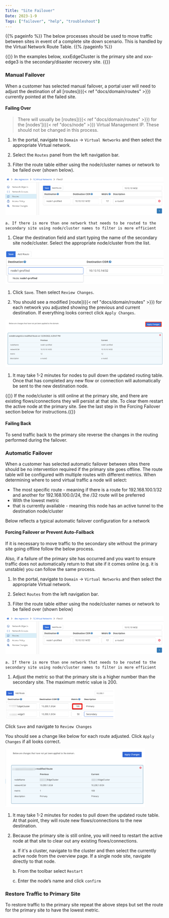 ```yaml
---
Title: "Site Failover"
Date: 2023-1-9
Tags: ["failover", "help", "troubleshoot"]
---
```


{{% pageinfo %}}
The below processes should be used to move traffic between sites in event of a complete site down scenario. This is handled by the Virtual Network Route Table.
{{% /pageinfo %}}

{{<alert>}} In the examples below, xxxEdgeCluster is the primary site and xxx-edge3 is the secondary/disaster recovery site. {{</alert>}}

### Manual Failover

When a customer has selected manual failover, a portal user will need to adjust the destination of all [routes]({{< ref "docs/domain/routes" >}}) currently pointed at the failed site.

#### Failing Over

> There will usually be [routes]({{< ref "docs/domain/routes" >}}) for the [nodes']({{< ref "docs/node" >}}) Virtual Management IP. These should not be changed in this process.

1. In the portal, navigate to `Domain` → `Virtual Networks` and then select the appropriate Virtual network.

2. Select the `Routes` panel from the left navigation bar.

3. Filter the route table either using the node/cluster names or network to be failed over (shown below).

![img](route-table.png)

    a. If there is more than one network that needs to be routed to the secondary site using node/cluster names to filter is more efficient

1. Clear the destination field and start typing the name of the secondary site node/cluster. Select the appropriate node/cluster from the list.

![img](destination-field.png)

1. Click `Save`. Then select `Review Changes`.

2. You should see a modified [route]({{< ref "docs/domain/routes" >}}) for each network you adjusted showing the previous and current destination. If everything looks correct click `Apply Changes`.

![img](apply-changes.png)

1. It may take 1-2 minutes for nodes to pull down the updated routing table. Once that has completed any new flow or connection will automatically be sent to the new destination node.

{{<alert>}} If the node/cluster is still online at the primary site, and there are existing flows/connections they will persist at that site. To clear them restart the active node at the primary site. See the last step in the Forcing Failover section below for instructions.{{</alert>}}

#### Failing Back

To send traffic back to the primary site reverse the changes in the routing performed during the failover.

### Automatic Failover

When a customer has selected automatic failover between sites there should be no intervention required if the primary site goes offline. The route table will be configured with multiple routes with different metrics. When determining where to send virtual traffic a node will select:

- The most specific route - meaning if there is a route for 192.168.100.1/32 and another for 192.168.100.0/24, the /32 route will be preferred
- With the lowest metric
- that is currently available - meaning this node has an active tunnel to the destination node/cluster

Below reflects a typical automatic failover configuration for a network

#### Forcing Failover or Prevent Auto-Failback

If it is necessary to move traffic to the secondary site without the primary site going offline follow the below process.

Also, if a failure of the primary site has occurred and you want to ensure traffic does not automatically return to that site if it comes online (e.g. it is unstable) you can follow the same process.

1. In the portal, navigate to `Domain` → `Virtual Networks` and then select the appropriate Virtual network.

2. Select `Routes` from the left navigation bar.

3. Filter the route table either using the node/cluster names or network to be failed over (shown below)

![img](route-table.png)

    a. If there is more than one network that needs to be routed to the secondary site using node/cluster names to filter is more efficient

1. Adjust the metric so that the primary site is a higher number than the secondary site. The maximum metric value is 200.

![img](metric.png)

Click `Save` and navigate to `Review Changes`

You should see a change like below for each route adjusted. Click `Apply Changes` if all looks correct.

![img](apply-changes-metric.png)

1. It may take 1-2 minutes for nodes to pull down the updated route table. At that point, they will route new flows/connections to the new destination.

2. Because the primary site is still online, you will need to restart the active node at that site to clear out any existing flows/connections.

   a. If it's a cluster, navigate to the cluster and then select the currently active node from the overview page. If a single node site, navigate directly to that node.

   b. From the toolbar select `Restart`

   c. Enter the node’s name and click `confirm`

### Restore Traffic to Primary Site

To restore traffic to the primary site repeat the above steps but set the route for the primary site to have the lowest metric.

